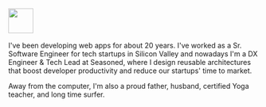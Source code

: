 ### <img src="https://media.giphy.com/media/hvRJCLFzcasrR4ia7z/giphy.gif" width="50px">

I've been developing web apps for about 20 years. 
I've worked as a Sr. Software Engineer for tech startups in Silicon Valley and nowadays I'm a DX Engineer & Tech Lead at Seasoned, where I design reusable architectures that boost developer productivity and reduce our startups' time to market.

Away from the computer, I'm also a proud father, husband, certified Yoga teacher, and long time surfer.
